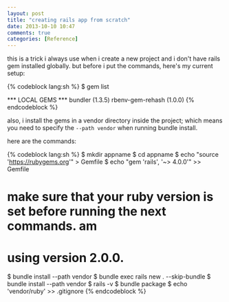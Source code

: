 ```yaml
---
layout: post
title: "creating rails app from scratch"
date: 2013-10-10 10:47
comments: true
categories: [Reference]
---
```

this is a trick i always use when i create a new project and i don't have rails gem
installed globally. but before i put the commands, here's my current setup:

{% codeblock lang:sh %}
$ gem list

*** LOCAL GEMS ***
bundler (1.3.5)
rbenv-gem-rehash (1.0.0)
{% endcodeblock %}


also, i install the gems in a vendor directory inside the project; which means you
need to specify the `--path vendor` when running bundle install.

here are the commands:

{% codeblock lang:sh %}
$ mkdir appname
$ cd appname
$ echo "source 'https://rubygems.org'" > Gemfile
$ echo "gem 'rails', '~> 4.0.0'" >> Gemfile

# make sure that your ruby version is set before running the next commands. am
# using version 2.0.0.

$ bundle install --path vendor
$ bundle exec rails new . --skip-bundle
$ bundle install --path vendor
$ rails -v
$ bundle package
$ echo 'vendor/ruby' >> .gitignore
{% endcodeblock %}
